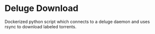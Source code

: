 # Deluge Download

Dockerized python script which connects to a deluge daemon and uses rsync to download labeled torrents.
